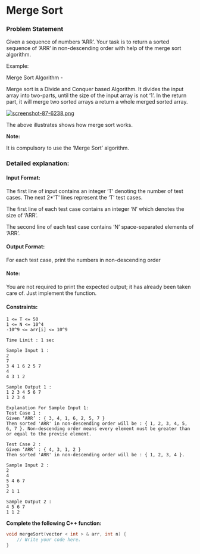 # Merge Sort

### Problem Statement

Given a sequence of numbers ‘ARR’. Your task is to return a sorted sequence of ‘ARR’ in non-descending order with help of the merge sort algorithm.

Example:

Merge Sort Algorithm -

Merge sort is a Divide and Conquer based Algorithm. It divides the input array into two-parts, until the size of the input array is not ‘1’. In the return part, it will merge two sorted arrays a return a whole merged sorted array.


[![screenshot-87-6238.png](https://i.postimg.cc/ry0WcYRb/screenshot-87-6238.png)](https://postimg.cc/4nGnQP5b)

The above illustrates shows how merge sort works.


**Note:**

It is compulsory to use the ‘Merge Sort’ algorithm.


### Detailed explanation:

#### Input Format:
The first line of input contains an integer ‘T’ denoting the number of test cases.
The next 2*'T' lines represent the ‘T’ test cases.

The first line of each test case contains an integer ‘N’ which denotes the size of ‘ARR’.

The second line of each test case contains ‘N’ space-separated elements of ‘ARR’. 

#### Output Format:
For each test case, print the numbers in non-descending order

#### Note:
You are not required to print the expected output; it has already been taken care of. Just implement the function.


#### Constraints:
```
1 <= T <= 50
1 <= N <= 10^4
-10^9 <= arr[i] <= 10^9

Time Limit : 1 sec
```

```
Sample Input 1 :
2
7
3 4 1 6 2 5 7
4
4 3 1 2

Sample Output 1 :
1 2 3 4 5 6 7
1 2 3 4

Explanation For Sample Input 1:
Test Case 1 :
Given ‘ARR’ : { 3, 4, 1, 6, 2, 5, 7 }
Then sorted 'ARR' in non-descending order will be : { 1, 2, 3, 4, 5, 6, 7 }. Non-descending order means every element must be greater than or equal to the previse element.

Test Case 2 :
Given ‘ARR’ : { 4, 3, 1, 2 }
Then sorted 'ARR' in non-descending order will be : { 1, 2, 3, 4 }. 

Sample Input 2 :
2
4
5 4 6 7
3
2 1 1

Sample Output 2 :
4 5 6 7
1 1 2
```

**Complete the following C++ function:**
```c++
void mergeSort(vector < int > & arr, int n) {
    // Write your code here.
}
```


